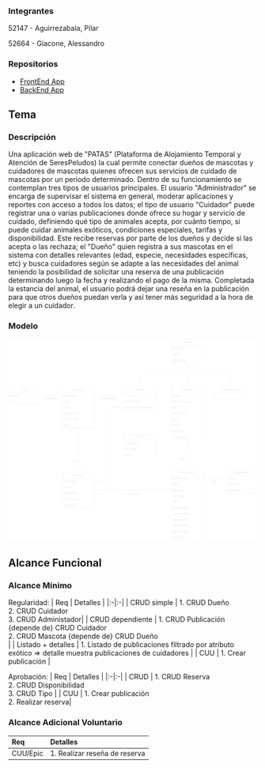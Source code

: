 ### Integrantes

52147 - Aguirrezabala, Pilar

52664 - Giacone, Alessandro

### Repositorios

* [FrontEnd App](https://github.com/AleGiacone/FrontEnd)
* [BackEnd App](https://github.com/AleGiacone/BackEnd)

## Tema
### Descripción
Una aplicación web de "PATAS" (Plataforma de Alojamiento Temporal y Atención de SeresPeludos) la cual permite conectar dueños de mascotas y cuidadores de mascotas quienes ofrecen sus servicios de cuidado de mascotas por un periodo determinado. Dentro de su funcionamiento se contemplan tres tipos de usuarios principales. El usuario "Administrador" se encarga de supervisar el sistema en general, moderar aplicaciones y reportes con acceso a todos los datos; el tipo de usuario "Cuidador" puede registrar una o varias publicaciones donde ofrece su hogar y servicio de cuidado, definiendo qué tipo de animales acepta, por cuánto tiempo, si puede cuidar animales exóticos, condiciones especiales, tarifas y disponibilidad. Este recibe reservas por parte de los dueños y decide si las acepta o las rechaza; el "Dueño" quien registra a sus mascotas en el sistema con detalles relevantes (edad, especie, necesidades específicas, etc) y busca cuidadores según se adapte a las necesidades del animal teniendo la posibilidad de solicitar una reserva de una publicación determinando luego la fecha y realizando el pago de la misma. Completada la estancia del animal, el usuario podrá dejar una reseña en la publicación para que otros dueños puedan verla y así tener más seguridad a la hora de elegir a un cuidador.

### Modelo
![Modelo de Dominio](Petsbnb.png)


## Alcance Funcional
### Alcance Mínimo
Regularidad:
| Req  | Detalles |
|:-|:-|
| CRUD simple   | 1. CRUD Dueño <br> 2. CRUD Cuidador <br> 3. CRUD Administador|
| CRUD dependiente      | 1. CRUD Publicación {depende de} CRUD Cuidador <br> 2. CRUD Mascota {depende de} CRUD Dueño <br>  |
| Listado + detalles  | 1. Listado de publicaciones filtrado por atributo exótico => detalle muestra publicaciones de cuidadores |
| CUU | 1. Crear publicación |

Aprobación:
| Req  | Detalles |
|:-|:-|
| CRUD | 1. CRUD Reserva  <br> 2. CRUD Disponibilidad <br> 3. CRUD Tipo |
| CUU | 1. Crear publicación  <br> 2. Realizar reserva|

### Alcance Adicional Voluntario
| Req  | Detalles |
|:-|:-|
| CUU/Epic| 1. Realizar reseña de reserva|

